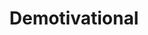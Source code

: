 ---
title: Demotivational
crosslinks:
- EarthPorn
- motivation
- wholesomememes
- Showerthoughts
- AdviceAnimals
- NotKenM
- atheist
- crossfit
- unexpectedhogwarts
- funny
- mildlydepressing
- youdontsurf
- livven
- conspiracy
- GetMotivated
---